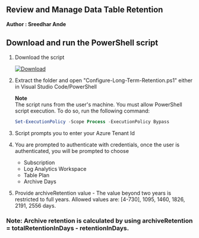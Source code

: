 ## Review and Manage Data Table Retention
**Author : Sreedhar Ande**

## Download and run the PowerShell script

1. Download the script 
  
   [![Download](./images/Download.png)](https://aka.ms/Archive-Logs-Tool)

2. Extract the folder and open "Configure-Long-Term-Retention.ps1" either in Visual Studio Code/PowerShell

   **Note**  
   The script runs from the user's machine. You must allow PowerShell script execution. To do so, run the following command:
   
   ```PowerShell
   Set-ExecutionPolicy -Scope Process -ExecutionPolicy Bypass  
   ```  
3. Script prompts you to enter your Azure Tenant Id

4. You are prompted to authenticate with credentials, once the user is authenticated, you will be prompted to choose 
	- Subscription
	- Log Analytics Workspace
	- Table Plan
	- Archive Days

5.	Provide archiveRetention value - The value beyond two years is restricted to full years. Allowed values are: [4-730], 1095, 1460, 1826, 2191, 2556 days.

### Note: Archive retention is calculated by using archiveRetention = totalRetentionInDays - retentionInDays.
